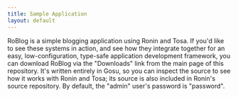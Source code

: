 ```yaml
---
title: Sample Application
layout: default
---
```


RoBlog is a simple blogging application using Ronin and Tosa. If you'd like
to see these systems in action, and see how they integrate together for an
easy, low-configuration, type-safe application development framework, you can
download RoBlog via the "Downloads" link from the main page of this repository. It's written entirely in Gosu, so you can inspect the
source to see how it works with Ronin and Tosa; its source is also included
in Ronin's source repository. By default, the "admin" user's password is "password".
